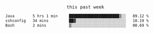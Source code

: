

<p align="center"><samp>this past week</samp></p>
<!--START_SECTION:waka-->

```txt
Java        5 hrs 1 min     ██████████████████████▒░░   89.12 %
sshconfig   34 mins         ██▓░░░░░░░░░░░░░░░░░░░░░░   10.19 %
Bash        2 mins          ▒░░░░░░░░░░░░░░░░░░░░░░░░   00.69 %
```

<!--END_SECTION:waka-->


